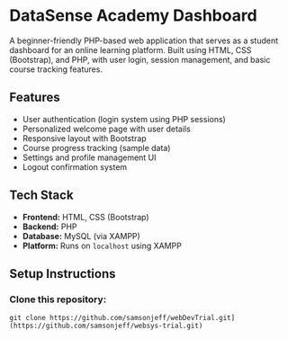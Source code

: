# DataSense Academy Dashboard

A beginner-friendly PHP-based web application that serves as a student dashboard for an online learning platform. Built using HTML, CSS (Bootstrap), and PHP, with user login, session management, and basic course tracking features.

## Features

- User authentication (login system using PHP sessions)
- Personalized welcome page with user details
- Responsive layout with Bootstrap
- Course progress tracking (sample data)
- Settings and profile management UI
- Logout confirmation system

## Tech Stack

- **Frontend:** HTML, CSS (Bootstrap)
- **Backend:** PHP
- **Database:** MySQL (via XAMPP)
- **Platform:** Runs on `localhost` using XAMPP

## Setup Instructions

### Clone this repository:
```[
git clone https://github.com/samsonjeff/webDevTrial.git](https://github.com/samsonjeff/websys-trial.git)
```

